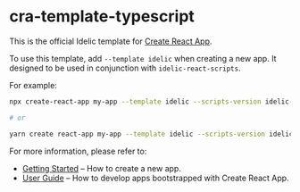 # cra-template-typescript

This is the official Idelic template for [Create React App](https://github.com/facebook/create-react-app).

To use this template, add `--template idelic` when creating a new app. It designed to be used in conjunction with `idelic-react-scripts`. 

For example:

```sh
npx create-react-app my-app --template idelic --scripts-version idelic-react-scripts

# or

yarn create react-app my-app --template idelic --scripts-version idelic-react-scripts
```

For more information, please refer to:

- [Getting Started](https://create-react-app.dev/docs/getting-started) – How to create a new app.
- [User Guide](https://create-react-app.dev) – How to develop apps bootstrapped with Create React App.
